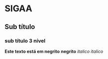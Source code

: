 # SIGAA
## Sub título
### sub título 3 nível

**Este texto está em negrito**
__negrito__
*italico*
_italico_
